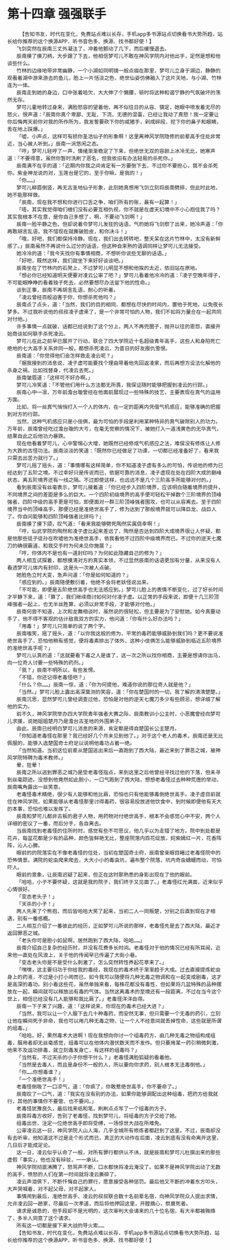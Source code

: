 # 第十四章 强强联手
        【告知书友，时代在变化，免费站点难以长存，手机app多书源站点切换看书大势所趋，站长给你推荐的这个换源APP，听书音色多、换源、找书都好使！】
       飞剑突然在辰南三丈外凝注了，冲着他颤动了几下，而后缓慢退去。
       辰南摸了摸刀柄，大步跟了下去，他相信梦可儿不敢在神风学院内对他出手，定然是想和他谈些什么。
       竹林的边缘地带非常幽静，一个小湖如同明镜一般点缀在那里，梦可儿立身于湖边，静静的观看着湖中游来游去的鱼儿，脸上一片恬淡之色，绝世仙姿仿佛融入了这片天地，与小湖、竹林连为一体。
       辰南走到她的身边，口中张着哈欠，大大伸了个懒腰，顿时将这种和谐宁静的气氛破坏的荡然无存。
       梦可儿霍地转过身来，满脸怒容的望着他，再不似往日的从容、镇定，她眼中喷发着无尽的怒火，恨声道：「辰南你真个卑鄙、无耻、下流、无德的混蛋，已经让我动了真怒！我一定要让你后悔两天前你对我的所作所为，我发誓要砍下你的咸猪手，剁成碎段，挖下你的鼻子和眼睛，丢在地上踩爆。」
       「嘘，小声点，这样可有损你圣洁仙子的形象啊！这里离神风学院隐修的前辈高手住处非常近，当心被人听到。」辰南一派悠闲之态。
       「哼」梦可儿轻哼了一声，情绪渐渐稳定了下来，但绝世无双的容颜上冰冷无比，她寒声道：「不要得意，虽然你暂时洗刷了恶名，但我依旧有办法轻易的杀死你。」
       辰南满不在乎的道：「近期内你我之间肯定有一方要倒下去，不过你不要担心，我不会杀死你。紫金神龙说的对，玉莲台是它的，至于你嘛，是我的！」
       「你……」
       梦可儿柳眉倒竖，再无古圣地仙子形象，此刻她真想用飞剑立刻将辰南劈碎，但此时此地，她不能那样做。
       「辰南，现在我不想和你进行口舌之争，咱们所有的账，最有一起算！」
       「唔，其实我觉得咱们根们没有必要互相仇视，你不就是在虚天幻境中不小心抱住我了吗？其实我根本不在意，是你自己多想了，啊，不要动飞剑啊！」
       辰南一脸平静之色，但却说着令梦可儿发狂的话语，气的她将飞剑祭了出来，她冷声道：「你再敢胡言乱语，我不惜现在就撕破脸皮，和你决斗！」
       「哦，好吧，我们都保持冷静。现在，我们出去转转吧，整天呆在这片竹林中，太没有新鲜感了。」辰南虽然不再说什么过分的话语，但这种自来熟的语调同样让梦可儿无法接受。
       她冷冷的道：「我今天找你有事情相商，不想听你说些无聊的话语。」
       「好吧，既然这样，我们就坐下来好好谈谈吧。」
       辰南坐在了竹林内的石凳上，不过梦可儿明显不想和他挨的太近，依旧站在原地。
       「想必你已经知道明天便要对凌云公审了吧？」梦可儿看着他冷冷的道：「凌子空晚年得子，不可能眼睁睁的看着独子死去，必然要想尽办法留下他的性命。」
       谈到正事，辰南不再胡言乱语，耐心的听着。
       「凌云曾经百般迫害于你，你想杀死他吗？」
       辰南点了点头，道：「当然，我们的目的相同，都想在尽快的时间内，置他于死地，以免夜长梦多。不过我听说他的叔叔凌子虚来了，是一个非常可怕的人物，我们不如将力量合在一起共同对付他。」
       许多事情一点就破，话都已经说到了这个分上，两人不再兜圈子，抛开以往的恩怨，直接开始商谈如何联手杀死凌云。
       梦可儿在此之前早已展开了行动，联合了四大学院近十名超级青年高手，这些人和身陷死亡绝地的七大高手关系非同一般，都想杀死凌云，为昔日的好友报仇雪恨。
       辰南道：「你觉得他们会怎样救走凌云呢？」
       「据我接到的消息说，凌子虚可能要找个理由带着他先回返凌家，而后再想方设法化解他的杀身之祸，比如找替身，代凌云去死。」
       辰南皱眉道：「这样可不好办啊。」
       梦可儿冷笑道：「不管他们用什么方法都无所畏，我保证随时能够把握到凌云的行踪。」
       辰南心中一凛，万年前澹台璇曾经在他面前展现过一些特殊的技艺，主要表现在真气的运用方面。
       比如，将一丝真气悄悄打入一个人的体内，在一定的距离内凭借气机感应，能够准确的把握到对方的行踪。
       当然，这种气机感应只是小伎俩，最为可怕的手段是利用某种特异的真气破除别人的功力。万年前，辰南曾经吃过澹台璇的大亏，在毫无觉察的情况下，被她打入一道浅黄色的无华真气，结果自此之后他功力暴跌。
       现在他看着梦可儿，心中警惕心大增，她既然已经修成气机感应之法，难保没有修炼让人修为大跌的古怪功法。辰南淡淡的笑道：「既然你已经做足了功课，一切都已经准备好了，看来我只需去出苦力就行了。」
       梦可儿摇了摇头，道：「事情哪有这样简单，你不知道凌子虚有多么的可怕，传说他的修为已经达到了五阶之境。不过幸好只是传说而已，依据可靠的消息，凌子虚现在处在四阶大成的巅峰状态，离五阶境界还有一线之隔。不过即使这样，也远远不是几个三阶高手所能够对付的。」
       看到辰南没有丝毫表示，梦可儿接着道：「你已经步入四阶境界，应该明白随着境界的提升，不同境界之间的差距是多么的巨大。一个四阶初级境界的高手便可轻松干掉数个三阶境界的顶峰强者，四阶中级的高手更是可怕，即便面对一群三阶顶峰强者围攻，也可以从容离去。至于四阶境界当中的顶峰高手，那便已经是准绝世高手了，修为达到了那般境界就可以降巨龙、战巨人了。你自问能够和四阶顶峰强者比拼吗？」
       辰南摸了摸下颌，叹气道:「看来我能够劈死陶然实属侥幸啊！」
       「哼，仙武学院的陶然和凌子虚比起来差远了，陶然是否达到四阶大成境界很让人怀疑，都是他那些徒子徒孙在吹嘘他为准绝世高手，依我看他不过四阶中级境界而已。不过你的逆天七魔刀的确很霸道，和我交手时为何未见你施展？」
       「哼，你体内不是也有一道封印吗？为何如此隐藏自己的修为？」
       两人相互试探着，都想摸清对方的真实本领，不过显然辰南的话语更加有分量，从来没有人看透梦可儿体内有封印，这是头一次被人点破。
       她脸色立时大变，急声问道：「你是如何知道的？」
       「感应到的。」辰南随便敷衍着，他绝不会将老妖怪说出来。
       「不可能，即便是五阶绝世高手也无法感应到。」梦可儿脸上的表情不断变化，过了好长时间才平静下来，道：「算了，我们继续商讨如何对付凌子虚。以正常的手段来说，即便十几三阶顶峰强者一起上，也无半丝胜算，必须以非常手段，才能够对付他。」
       辰南何尝不知道，上次和龙舞相谈时，虽然说的很轻松，但主要是为了安慰她。如今真要动手了，他不得不客观的估计敌我双方的实力，他问道：「你有什么好办法吗？」
       「用毒！」梦可儿只简单的说了两个字。
       辰南嗤笑，摇了摇头，道：「以你我这般的修为，平常的毒药能够威胁到我们吗？更不要说准绝世高手了，恐怕他稍有感觉，便将毒素排出了体外，这种小伎俩怎么能够威胁到临近五阶境界的准绝世高手呢？」
       梦可儿认真的道：「这就要看下毒之人是谁了，这一次之所以找你相商，主要是想请你出马，向一位奇人讨要一些特殊的药剂。」
       「我？」辰南不明所以，有些发愣。
       「不错，你还记得老毒怪吧？」
       「什么？你……」辰南一惊，道：「你为何提他，难道你说的那位奇人就是他？」
       「当然。」梦可儿脸上露出高深莫测的笑容，道：「你在楚国时的一切，我了解的清清楚楚。」
       辰南沉思，显然梦可儿曾经调查过他，恐怕是对他的逆天七魔刀多少有些顾忌，想详细了解他的实力。
       前不久，神风学院举办四大学院青年强者大赛之际，辰南教训小公主时，小恶魔曾经向梦可儿求援，说她姐姐楚月乃是澹台古圣地的外围弟子。
       由此，辰南已经明白梦可儿消息的来源，肯定都是得自楚国长公主楚月。
       「你知道老毒怪在那里？我已经好几个月未见到他了。」对于这个老人的毒术，辰南还是无比佩服的，能够入选楚国奇士府足以说明他毒功占着一绝。
       「当然知道。当初这位前辈从楚国逃出来后一直跑到了西大陆，最近来到了罪恶之城，被神风学院特聘为毒术教师。」
       晕，狂晕！
       辰南之所以逃到罪恶之城乃是受老毒怪指点，来到这里之后他曾经寻找过他的下落，但未寻到丝毫踪迹。没想到他竟然如此胆小，一口气跑到了西大陆，想想老毒怪过去种种荒唐的举动，辰南嘴角露出一丝笑意。
       老毒怪毒术精绝，很少有人能够和他比肩，恐怕也只有他能够毒倒绝世高手。凌子虚目前就住在神风学院，如果能够从老毒怪那里讨得毒药，很容易投放进他饮食中，到时候即便他有天大的本事，恐怕也难以发挥了。
       辰南和梦可儿都非古板的君子人物，用药物对付绝世高手，根本不会感觉心中不安，两个人详细的密议了一番，而后分手，各自离去。
       当辰南找到老毒怪的住所时时，感觉有些不可思议，他几乎以为走错了地方。院中到处都是花卉，每盆花都是少有的品种，颜色皆鲜艳无比，整座院落内百花绽放，姹紫嫣红一片，花香阵阵，沁人心脾。
       眼前的的院落实在不像老毒怪的住处，当初在楚国奇士府，辰南曾亲眼目睹过老毒怪院中的恐怖情景。满院的蛇虫爬来爬去，大大小小的毒虫坑，遍布整个院落，坑内奇虫蠕蠕而动，可怕吓人。
       眼前的景象，让辰南迟疑了起来，但正在这时那熟悉的身影出现在了他的眼前。
       「哈哈，小子不要怀疑，这就是我的院子，我们终于又见面了。」老毒怪红光满面，近来似乎心情很好。
       「变态老头子！」
       「天杀的小子！」
       两人先来了个熊抱，而后皆哈哈大笑了起来，当初二人一同叛楚，分别之后直到现在才相遇，别有一番感概。
       二人相互介绍了一番彼此的经历，正如梦可儿所说的那样，老毒怪先是去了西大陆，最近才返回罪恶之城。
       「老头你可是胆小如鼠啊，居然跑到了西大陆，哈哈……」
       辰南介绍自己复杂的经历时，并没有花费多长时间。老毒怪对于他的情况已经有所耳闻，近来他一直处在风浪上，关于他的传闻早已传遍了大街小巷。
       「变态老头你是不是受什么刺激了，怎么突然转性养起花草来了。」
       「嘿嘿，这主要归功于你给我的毒经，我现在的毒术终于渐渐趋于大成。过去直接提炼蛇虫身上的药液，不过是小打小闹而已，如今我可以随便将几种无毒之物调和在一起变成剧毒，这才是高深的毒功。别小看这些花，虽然单独来看，每株花都没有毒性，但如果将几盆特殊的品种摆放在一起，瞬间就可以释放出有毒的气体。当然这离毒术的至境还有一段距离，不过在当今这个世上，相信已经没有几人能够和我比肩了。」老毒怪洋洋自得。
       辰南一下子来了兴趣，道：「这样说来，你现在的毒术已经大进？」
       「当然，我可以让一个人服下去几十种毒药，而安然无事，但只需要一个无毒的药引，立刻让他在瞬间死于非命，我也可以用几种无毒之物，让一个人不经意间就丢掉性命，这些就是所谓的组毒。」
       「哈哈，好，果然毒术大进啊！现在我想向你讨一个组毒药方，由几种无毒之物组构成组毒，服用者却无丝毫感觉，组毒可以在他体内潜伏数天而不发作。但只要用某一药引稍微刺激，他来不及运功排毒，就立刻毒发身亡，有这样的组毒吗？」
       「当然有，不过天杀的小子你想干什么？」老毒怪满脸狐疑的看着他。
       「当然是去毒人，而且是身份不一般的人，所以要向你求药，别人根本无法毒倒他。」
       「你……你想毒谁？」
       「一个准绝世高手！」
       老毒怪倒吸了一口凉气，道：「你疯了，你敢惹绝世高手，你不要命了。」
       辰南叹了一口气，道：「我实在没有别的办法，如果你能够调配出这种组毒，把药方给我就行，其他的事情你不要管、也不要问。」
       老毒怪犹豫良久，最后找来纸和笔，刷刷点点写了一个组毒的方子。
       辰南将毒方收好，告别了老毒怪，找到梦可儿，将组毒的方子交给了她。
       组毒出世，注定一位绝世高手即将受缚，一场惊世大战在所难免。
       公审凌云这一日，神风学院人山人海，几乎全城所有修炼者都赶到了这里。不过，辰南却没有去听审，他知道这不过是走个形式而已，真正的大动作在后面，凌云到底有没有命离开这里，几日后才能成定论。
       这一日，凌云似乎认命了一般，对所有罪行都供认不讳，就是辰南和梦可儿杜撰出来的那些虚假「事实」，他也没有辩驳，一一承认。
       神风学院彻底沸腾了，怒骂声不断，口水都快将凌云淹没了。如果不是神风学院出动了无数的高手，愤怒的人们在第一时间就将凌云撕碎了。
       凌云声泪俱下，不断忏悔自己的罪行，愿意接受各种惩罚。最后他又不断的冲着东方叩头，大声哭喊着，对不起父母，对不起家人。
       事情闹到最后，准绝世高手、凌云的叔叔联合数十名前辈名宿，向神风学院众人提出求情，允许凌云回一趟家，尽最后一次孝道，而后将他押回这里，开膛摘心，祭奠死者。
       请求是诚恳的，但手段却不是光明的，这次审判大会请来的几十位名宿，有大半都被贿赂了，多半人同意了这个请求。
       所有这一切都是接下来大战的导火索……
       【告知书友，时代在变化，免费站点难以长存，手机app多书源站点切换看书大势所趋，站长给你推荐的这个换源APP，听书音色多、换源、找书都好使！】